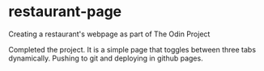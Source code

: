 # restaurant-page

Creating a restaurant's webpage as part of The Odin Project

Completed the project. It is a simple page that toggles between three tabs dynamically.
Pushing to git and deploying in github pages.
